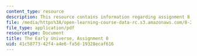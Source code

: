 ```yaml
---
content_type: resource
description: This resource contains information regarding assignment 8.
file: /media/https%3A/open-learning-course-data-rc.s3.amazonaws.com/8-286-the-early-universe-fall-2013/41c5877342f4a4e6fa5d19328ecaf616_MIT8_286F13_PSet8_supp2.pdf
file_type: application/pdf
resourcetype: Document
title: The Early Universe, Assignment 8
uid: 41c58773-42f4-a4e6-fa5d-19328ecaf616
---
```

